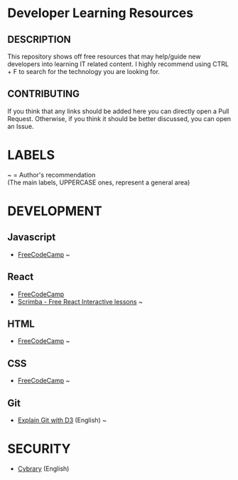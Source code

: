 # Developer Learning Resources

## DESCRIPTION<br>
This repository shows off free resources that may help/guide new developers into learning IT related content.
I highly recommend using CTRL + F to search for the technology you are looking for.

## CONTRIBUTING<br>
If you think that any links should be added here you can directly open a Pull Request. Otherwise, if you think it should be better discussed, you can open an Issue.

# LABELS<br>
~ = Author's recommendation<br>
(The main labels, UPPERCASE ones, represent a general area) 

# DEVELOPMENT
## Javascript<br>
- <a href=https://learn.freecodecamp.org/>FreeCodeCamp</a> ~

## React<br>
- <a href=https://learn.freecodecamp.org/>FreeCodeCamp</a>
- <a href=https://scrimba.com/playlist/p7P5Hd>Scrimba - Free React Interactive lessons</a> ~

## HTML<br>
- <a href=https://learn.freecodecamp.org/>FreeCodeCamp</a> ~

## CSS<br>
- <a href=https://learn.freecodecamp.org/>FreeCodeCamp</a> ~

## Git<br>
- <a href=http://onlywei.github.io/explain-git-with-d3/>Explain Git with D3</a> (English) ~

# SECURITY<br>
- <a href=https://www.cybrary.it/>Cybrary</a> (English)

